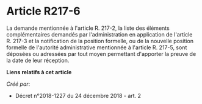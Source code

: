 # Article R217-6

La demande mentionnée à l'article R. 217-2, la liste des éléments complémentaires demandés par l'administration en
application de l'article R. 217-3 et la notification de la position formelle, ou de la nouvelle position formelle de
l'autorité administrative mentionnée à l'article R. 217-5, sont déposées ou adressées par tout moyen permettant d'apporter la
preuve de la date de leur réception.

**Liens relatifs à cet article**

_Créé par_:

  - Décret n°2018-1227 du 24 décembre 2018 - art. 2
